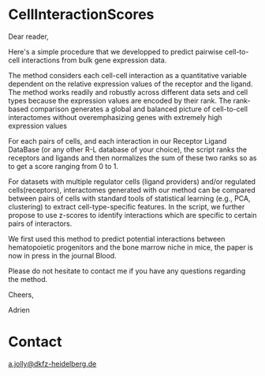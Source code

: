# CellInteractionScores

Dear reader,

Here's a simple procedure that we developped to predict pairwise cell-to-cell interactions from  bulk gene expression data.

The method considers each cell-cell interaction as a quantitative variable dependent on the relative expression values of the receptor and the ligand. The method works readily and robustly across different data sets and cell types because the expression values are encoded by their rank. The rank-based comparison generates a global and balanced picture of cell-to-cell interactomes without overemphasizing genes with extremely high expression values

For each pairs of cells, and each interaction in our Receptor Ligand DataBase (or any other R-L database of your choice), the script ranks the receptors and ligands  and then normalizes the sum of these two ranks so as to get a score ranging from 0 to 1. 

For datasets with multiple regulator cells (ligand providers) and/or regulated cells(receptors), interactomes generated with our method can be compared between pairs of cells with standard tools of statistical learning (e.g., PCA, clustering) to extract cell-type-specific features.
In the script, we further propose to use z-scores to identify interactions which are specific to certain pairs of interactors. 

We first used this method to predict potential interactions between hematopoietic progenitors and the bone marrow niche in mice, the paper is now in press in the journal Blood.


Please do not hesitate to contact me if you have any questions regarding the method.

Cheers,


Adrien 

# Contact

a.jolly@dkfz-heidelberg.de

